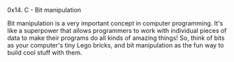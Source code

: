 0x14. C - Bit manipulation

Bit manipulation is a very important concept in computer programming. It's like a superpower that allows programmers to work with individual pieces of data to make their programs do all kinds of amazing things! So, think of bits as your computer's tiny Lego bricks, and bit manipulation as the fun way to build cool stuff with them.
